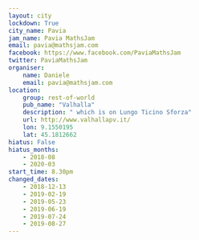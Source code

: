 ```yaml
---
layout: city                                           
lockdown: True
city_name: Pavia                                                               
jam_name: Pavia MathsJam
email: pavia@mathsjam.com
facebook: https://www.facebook.com/PaviaMathsJam
twitter: PaviaMathsJam
organiser:
    name: Daniele
    email: pavia@mathsjam.com
location:
    group: rest-of-world
    pub_name: "Valhalla"
    description: " which is on Lungo Ticino Sforza"
    url: http://www.valhallapv.it/
    lon: 9.1550195
    lat: 45.1812662
hiatus: False
hiatus_months:
    - 2018-08
    - 2020-03
start_time: 8.30pm
changed_dates:
    - 2018-12-13
    - 2019-02-19
    - 2019-05-23
    - 2019-06-19
    - 2019-07-24
    - 2019-08-27
---
```

